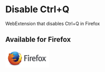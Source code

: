 # Disable Ctrl+Q
WebExtension that disables Ctrl+Q in Firefox
   
## Available for Firefox

[![Mozilla Add-Ons](https://raw.githubusercontent.com/loganmarchione/disable-ctrl-q/master/icon_firefox_amo.png)]()
